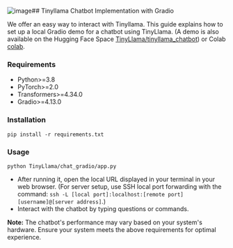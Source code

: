 ![image](https://github.com/jzhang38/TinyLlama/assets/35529532/749ce371-a433-4df0-b179-c562958fb4dd)## Tinyllama Chatbot Implementation with Gradio

We offer an easy way to interact with Tinyllama. This guide explains how to set up a local Gradio demo for a chatbot using TinyLlama.
(A demo is also available on the Hugging Face Space [TinyLlama/tinyllama_chatbot](https://huggingface.co/spaces/TinyLlama/tinyllama-chat)) or Colab [colab](https://colab.research.google.com/drive/1qAuL5wTIa-USaNBu8DH35KQtICTnuLsy?usp=sharing).

### Requirements
* Python>=3.8
* PyTorch>=2.0
* Transformers>=4.34.0
* Gradio>=4.13.0

### Installation
`pip install -r requirements.txt`

### Usage

`python TinyLlama/chat_gradio/app.py`

* After running it, open the local URL displayed in your terminal in your web browser. (For server setup, use SSH local port forwarding with the command: `ssh -L [local port]:localhost:[remote port] [username]@[server address]`.)
* Interact with the chatbot by typing questions or commands.


**Note:** The chatbot's performance may vary based on your system's hardware. Ensure your system meets the above requirements for optimal experience.
